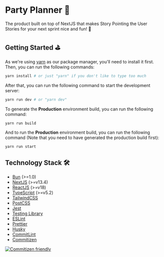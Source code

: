 # Party Planner 🎉

The product built on top of NextJS that makes Story Pointing the User Stories for your next sprint nice and fun! 🎉

## Getting Started ⛳️

As we're using [yarn](https://yarnpkg.com/) as our package manager, you'll need to install it first. Then, you can run
the following commands:

```bash
yarn install # or just "yarn" if you don't like to type too much
```

After that, you can run the following command to start the development server:

```bash
yarn run dev # or "yarn dev"
```

To generate the **Production** environment build, you can run the following command:

```bash
yarn run build
```

And to run the **Production** environment build, you can run the following command (Note that you need to have generated
the production build first):

```bash
yarn run start
```

## Technology Stack 🛠

- [Bun](https://bun.sh) (>=1.0)
- [NextJS](https://nextjs.org/) (>=v13.4)
- [ReactJS](https://reactjs.org/) (>=v18)
- [TypeScript](https://www.typescriptlang.org/) (>=v5.2)
- [TailwindCSS](https://tailwindcss.com/)
- [PostCSS](https://postcss.org/)
- [Jest](https://jestjs.io/)
- [Testing Library](https://testing-library.com/)
- [ESLint](https://eslint.org/)
- [Prettier](https://prettier.io/)
- [Husky](https://typicode.github.io/husky/#/)
- [CommitLint](https://commitlint.js.org/)
- [Commitizen](https://github.com/commitizen)

[![Commitizen friendly](https://img.shields.io/badge/commitizen-friendly-brightgreen.svg)](http://commitizen.github.io/cz-cli/)
